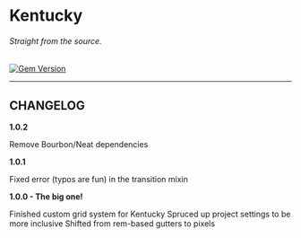 # Kentucky
###### Straight from the source.

[![Gem Version](https://badge.fury.io/rb/kentucky.png)](http://badge.fury.io/rb/kentucky)

***

## CHANGELOG

**1.0.2**

Remove Bourbon/Neat dependencies

**1.0.1**

Fixed error (typos are fun) in the transition mixin

**1.0.0 - The big one!**

Finished custom grid system for Kentucky
Spruced up project settings to be more inclusive
Shifted from rem-based gutters to pixels